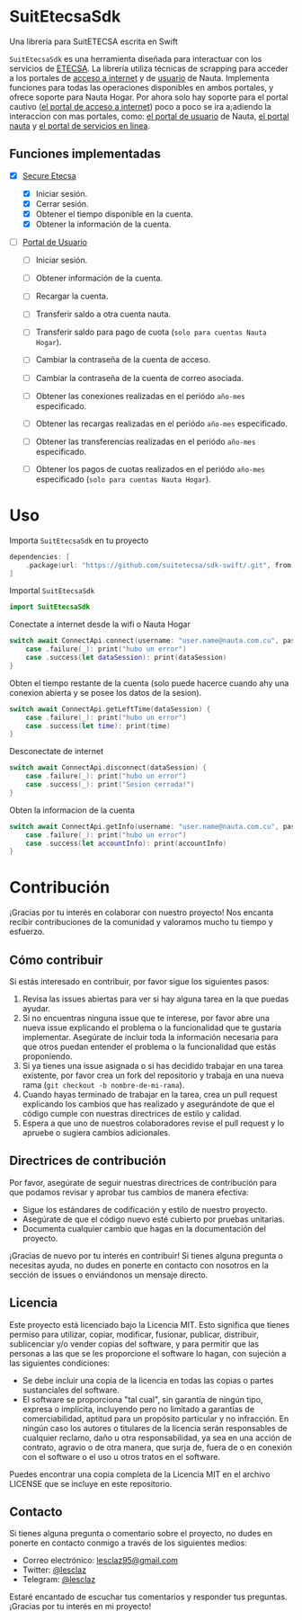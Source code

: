 # SuitEtecsaSdk
Una librería para SuitETECSA escrita en Swift

`SuitEtecsaSdk` es una herramienta diseñada para interactuar con los servicios de [ETECSA](https://www.etecsa.cu/). La librería utiliza técnicas de scrapping para acceder a los portales de [acceso a internet](https://secure.etecsa.net:8443/) y de [usuario](https://www.portal.nauta.cu/) de Nauta. Implementa funciones para todas las operaciones disponibles en ambos portales, y ofrece soporte para Nauta Hogar.
Por ahora solo hay soporte para el portal cautivo ([el portal de acceso a internet](https://secure.etecsa.net:8443/)) poco a poco se ira a;adiendo la interaccion con mas portales, como: [el portal de usuario](https://www.portal.nauta.cu/) de Nauta, [el portal nauta](https://www.nauta.cu/) y [el portal de servicios en linea](https://www.tienda.etecsa.cu/).

## Funciones implementadas
- [x] [Secure Etecsa](https://secure.etecsa.net:8443/)
  
  - [x] Iniciar sesión.
  - [x] Cerrar sesión.
  - [x] Obtener el tiempo disponible en la cuenta.
  - [x] Obtener la información de la cuenta.

- [ ] [Portal de Usuario](https://www.portal.nauta.cu/)
  
  - [ ] Iniciar sesión.
  
  - [ ] Obtener información de la cuenta.
  
  - [ ] Recargar la cuenta.
  
  - [ ] Transferir saldo a otra cuenta nauta.
  
  - [ ] Transferir saldo para pago de cuota (`solo para cuentas Nauta Hogar`).
  
  - [ ] Cambiar la contraseña de la cuenta de acceso.
  
  - [ ] Cambiar la contraseña de la cuenta de correo asociada.
  
  - [ ] Obtener las conexiones realizadas en el periódo `año-mes` especificado.
  
  - [ ] Obtener las recargas realizadas en el periódo `año-mes` especificado.
  
  - [ ] Obtener las transferencias realizadas en el periódo `año-mes` especificado.
  
  - [ ] Obtener los pagos de cuotas realizados en el periódo `año-mes` especificado (`solo para cuentas Nauta Hogar`).
     
     
# Uso
Importa `SuitEtecsaSdk` en tu proyecto

```swift
dependencies: [
    .package(url: "https://github.com/suitetecsa/sdk-swift/.git", from: "1.0.0-alpha01")
]
```

Importal `SuitEtecsaSdk`

```swift
import SuitEtecsaSdk
```

Conectate a internet desde la wifi o Nauta Hogar

```swift
switch await ConnectApi.connect(username: "user.name@nauta.com.cu", password: "somePassword") {
    case .failure(_): print("hubo un error")
    case .success(let dataSession): print(dataSession)
}
```

Obten el tiempo restante de la cuenta (solo puede hacerce cuando ahy una conexion abierta y se posee los datos de la sesion).

```swift
switch await ConnectApi.getLeftTime(dataSession) {
    case .failure(_): print("hubo un error")
    case .success(let time): print(time)
}
```

Desconectate de internet

```swift
switch await ConnectApi.disconnect(dataSession) {
    case .failure(_): print("hubo un error")
    case .success(_): print("Sesion cerrada!")
}
```

Obten la informacion de la cuenta

```swift
switch await ConnectApi.getInfo(username: "user.name@nauta.com.cu", password: "somePassword") {
    case .failure(_): print("hubo un error")
    case .success(let accountInfo): print(accountInfo)
}
```

# Contribución

¡Gracias por tu interés en colaborar con nuestro proyecto! Nos encanta recibir contribuciones de la comunidad y valoramos mucho tu tiempo y esfuerzo.

## Cómo contribuir

Si estás interesado en contribuir, por favor sigue los siguientes pasos:

1. Revisa las issues abiertas para ver si hay alguna tarea en la que puedas ayudar.
2. Si no encuentras ninguna issue que te interese, por favor abre una nueva issue explicando el problema o la funcionalidad que te gustaría implementar. Asegúrate de incluir toda la información necesaria para que otros puedan entender el problema o la funcionalidad que estás proponiendo.
3. Si ya tienes una issue asignada o si has decidido trabajar en una tarea existente, por favor crea un fork del repositorio y trabaja en una nueva rama (`git checkout -b nombre-de-mi-rama`).
4. Cuando hayas terminado de trabajar en la tarea, crea un pull request explicando los cambios que has realizado y asegurándote de que el código cumple con nuestras directrices de estilo y calidad.
5. Espera a que uno de nuestros colaboradores revise el pull request y lo apruebe o sugiera cambios adicionales.

## Directrices de contribución

Por favor, asegúrate de seguir nuestras directrices de contribución para que podamos revisar y aprobar tus cambios de manera efectiva:

- Sigue los estándares de codificación y estilo de nuestro proyecto.
- Asegúrate de que el código nuevo esté cubierto por pruebas unitarias.
- Documenta cualquier cambio que hagas en la documentación del proyecto.

¡Gracias de nuevo por tu interés en contribuir! Si tienes alguna pregunta o necesitas ayuda, no dudes en ponerte en contacto con nosotros en la sección de issues o enviándonos un mensaje directo.

## Licencia

Este proyecto está licenciado bajo la Licencia MIT. Esto significa que tienes permiso para utilizar, copiar, modificar, fusionar, publicar, distribuir, sublicenciar y/o vender copias del software, y para permitir que las personas a las que se les proporcione el software lo hagan, con sujeción a las siguientes condiciones:

- Se debe incluir una copia de la licencia en todas las copias o partes sustanciales del software.
- El software se proporciona "tal cual", sin garantía de ningún tipo, expresa o implícita, incluyendo pero no limitado a garantías de comerciabilidad, aptitud para un propósito particular y no infracción. En ningún caso los autores o titulares de la licencia serán responsables de cualquier reclamo, daño u otra responsabilidad, ya sea en una acción de contrato, agravio o de otra manera, que surja de, fuera de o en conexión con el software o el uso u otros tratos en el software.

Puedes encontrar una copia completa de la Licencia MIT en el archivo LICENSE que se incluye en este repositorio.

## Contacto

Si tienes alguna pregunta o comentario sobre el proyecto, no dudes en ponerte en contacto conmigo a través de los siguientes medios:

- Correo electrónico: [lesclaz95@gmail.com](mailto:lesclaz95@gmail.com)
- Twitter: [@lesclaz](https://twitter.com/lesclaz)
- Telegram: [@lesclaz](https://t.me/lesclaz)

Estaré encantado de escuchar tus comentarios y responder tus preguntas. ¡Gracias por tu interés en mi proyecto!
